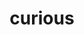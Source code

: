 ---
title: curious
image: /images/made/art/doodle1.png
image_description: a purple guy looking curiously down at a scared blue guy
timestamp: 1635026400000
tags: ["made", "art", "doodle"]
---